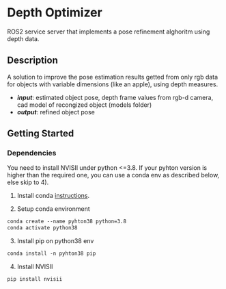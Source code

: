 # Depth Optimizer
ROS2 service server that implements a pose refinement alghoritm using depth data.

## Description
A solution to improve the pose estimation results getted from only rgb data for objects with variable dimensions (like an apple), using depth measures.  
* ***input***: estimated object pose, depth frame values from rgb-d camera, cad model of recongized object (models folder)
* ***output***: refined object pose 

## Getting Started

### Dependencies
You need to install NVISII under python <=3.8. If your pyhton version is higher than the required one, you can use a conda env as described below, else skip to 4).

1) Install conda [instructions](https://docs.conda.io/projects/conda/en/latest/user-guide/install/linux.html).

2) Setup conda environment 
```diff
conda create --name pyhton38 python=3.8
conda activate python38
```

3) Install pip on python38 env
```diff
conda install -n pyhton38 pip
```

4) Install NVISII
```diff
pip install nvisii
```

